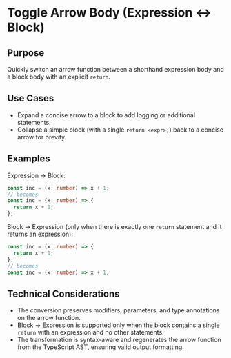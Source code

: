 # Toggle Arrow Body (Expression ↔ Block)

## Purpose

Quickly switch an arrow function between a shorthand expression body and a block body with an explicit `return`.

## Use Cases

- Expand a concise arrow to a block to add logging or additional statements.
- Collapse a simple block (with a single `return <expr>;`) back to a concise arrow for brevity.

## Examples

Expression → Block:

```ts
const inc = (x: number) => x + 1;
// becomes
const inc = (x: number) => {
  return x + 1;
};
```

Block → Expression (only when there is exactly one `return` statement and it returns an expression):

```ts
const inc = (x: number) => {
  return x + 1;
};
// becomes
const inc = (x: number) => x + 1;
```

## Technical Considerations

- The conversion preserves modifiers, parameters, and type annotations on the arrow function.
- Block → Expression is supported only when the block contains a single `return` with an expression and no other statements.
- The transformation is syntax-aware and regenerates the arrow function from the TypeScript AST, ensuring valid output formatting.

